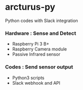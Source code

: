# arcturus-py
Python codes with Slack integration

### Hardware : Sense and Detect
- Raspberry Pi 3 B+
- Raspberry Camera module
- Passive Infrared sensor

### Codes : Send sensor output
- Python3 scripts
- Slack webhook and API
